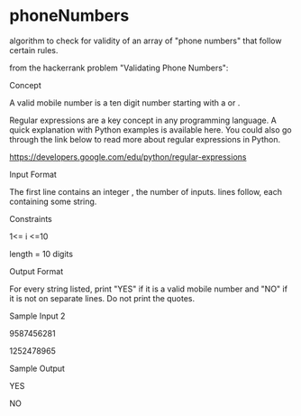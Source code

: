 # phoneNumbers
algorithm to check for validity of an array of "phone numbers" that follow certain rules.

from the hackerrank problem "Validating Phone Numbers":

Concept

A valid mobile number is a ten digit number starting with a  or .

Regular expressions are a key concept in any programming language. A quick explanation with Python examples is available here.  You could also go through the link below to read more about regular expressions in Python.

https://developers.google.com/edu/python/regular-expressions

  Input Format

The first line contains an integer , the number of inputs. lines follow, each containing some string.

  Constraints

1<= i <=10

length = 10 digits
    
  Output Format

For every string listed, print "YES" if it is a valid mobile number and "NO" if it is not on separate lines. Do not print the quotes.

  Sample Input
    2

9587456281

1252478965


  Sample Output

YES

NO
